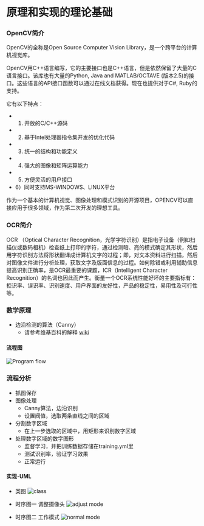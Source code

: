 原理和实现的理论基础
======

### OpenCV简介

OpenCV的全称是Open Source Computer Vision Library，是一个跨平台的计算机视觉库。

OpenCV用C++语言编写，它的主要接口也是C++语言，但是依然保留了大量的C语言接口。该库也有大量的Python, Java and MATLAB/OCTAVE (版本2.5)的接口。这些语言的API接口函数可以通过在线文档获得。现在也提供对于C#, Ruby的支持。

它有以下特点：

- 1) 开放的C/C++源码
- 2) 基于Intel处理器指令集开发的优化代码
- 3) 统一的结构和功能定义
- 4) 强大的图像和矩阵运算能力
- 5) 方便灵活的用户接口
- 6）同时支持MS-WINDOWS、LINUX平台

作为一个基本的计算机视觉、图像处理和模式识别的开源项目，OPENCV可以直接应用于很多领域，作为第二次开发的理想工具。

### OCR简介

OCR （Optical Character Recognition，光学字符识别）是指电子设备（例如扫描仪或数码相机）检查纸上打印的字符，通过检测暗、亮的模式确定其形状，然后用字符识别方法将形状翻译成计算机文字的过程；即，对文本资料进行扫描，然后对图像文件进行分析处理，获取文字及版面信息的过程。如何除错或利用辅助信息提高识别正确率，是OCR最重要的课题，ICR（Intelligent Character Recognition）的名词也因此而产生。衡量一个OCR系统性能好坏的主要指标有：拒识率、误识率、识别速度、用户界面的友好性，产品的稳定性，易用性及可行性等。

### 数学原理
- 边沿检测的算法（Canny）
	- 请参考维基百科的解释
[wiki](https://en.wikipedia.org/wiki/Canny_edge_detector)

#### 流程图
![ Program flow](file:///opt/Documents/my-md-docs/emeter/emworkflow.png)
### 流程分析
- 抓图保存
- 图像处理
	- Canny算法，边沿识别
	- 设置阀值，选取两条直线之间的区域
- 分割数字区域
	- 在上一步选取的区域中，用矩形来识别数字区域 
- 处理数字区域的数字图形
	- 监督学习，并把训练数据存储在training.yml里
	- 测试识别率，验证学习效果
	- 正常运行 


#### 实现-UML

- 类图
![class](file:///opt/Documents/my-md-docs/emeter/class.png )

- 时序图一 调整摄像头
![adjust mode](file:///opt/Documents/my-md-docs/emeter/adjust-mode.jpg )

- 时序图二 工作模式
![normal mode](file:///opt/Documents/my-md-docs/emeter/normal-mode.jpg )